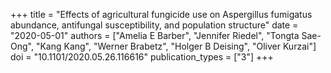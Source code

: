 +++
title = "Effects of agricultural fungicide use on Aspergillus fumigatus abundance, antifungal susceptibility, and population structure"
date = "2020-05-01"
authors = ["Amelia E Barber", "Jennifer Riedel", "Tongta Sae-Ong", "Kang Kang", "Werner Brabetz", "Holger B Deising", "Oliver Kurzai"]
doi = "10.1101/2020.05.26.116616"
publication_types = ["3"]
+++


